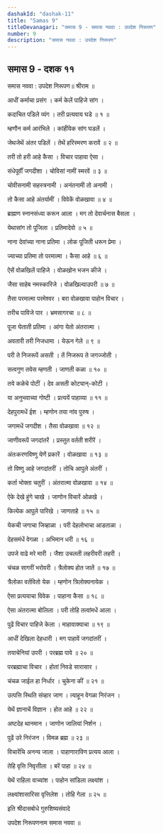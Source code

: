 ```yaml
---
dashakId: "dashak-11"
title: "Samas 9"
titleDevanagari: "समास 9 - समास नववा : उपदेश निरूपण"
number: 9
description: "समास नववा : उपदेश निरूपण"
---
```


## समास 9 - दशक ११

समास नववा : उपदेश निरूपण॥ श्रीराम ॥

आधीं कर्माचा प्रसंग । कर्म केलें पाहिजे सांग ।

कदाचित पडिले व्यंग । तरी प्रत्यवाय घडे ॥ १ ॥

म्हणौन कर्म आरंभिले । कांहींयेक सांग घडलें ।

जेथजेथें अंतर पडिलें । तेथें हरिस्मरण करावें ॥ २ ॥

तरी तो हरी आहे कैसा । विचार पाहावा ऐसा ।

संधेपूर्वीं जगदीशा । चोविसां नामीं स्मरवें ॥ ३ ॥

चोवीसनामी सहस्त्रनामी । अनंतनामी तो अनामी ।

तो कैसा आहे अंतर्यामीं । विवेकें वोळखावा ॥ ४ ॥

ब्राह्मण स्नानसंध्या करून आला । मग तो देवार्चनास बैसला ।

येथासांग तो पूजिला । प्रतिमादेवो ॥ ५ ॥

नाना देवांच्या नाना प्रतिमा । लोक पूजिती धरून प्रेमा ।

ज्याच्या प्रतिमा तो परमात्मा । कैसा आहे ॥ ६ ॥

ऐसें वोळखिलें पाहिजे । वोळखोन भजन कीजे ।

जैसा साहेब नमस्कारिजे । वोळखिल्याउपरी ॥ ७ ॥

तैसा परमात्मा परमेश्वर । बरा वोळखावा पाहोन विचार ।

तरीच पाविजे पार । भ्रमसागरचा ॥ ८ ॥

पूजा घेताती प्रतिमा । आंगा येतो अंतरात्मा ।

अवतारी तरी निजधामा । येऊन गेले ॥ ९ ॥

परी ते निजरूपें असती । तें निजरूप ते जगज्जोती ।

सत्वगुण तयेस म्हणती । जाणती कळा ॥ १० ॥

तये कळेचे पोटीं । देव असती कोट्यान्-कोटी ।

या अनुभवाच्या गोष्टी । प्रत्ययें पाहाव्या ॥ ११ ॥

देहपुरामधें ईश । म्हणोन तया नांव पुरुष ।

जगामधें जगदीश । तैसा वोळखावा ॥ १२ ॥

जाणीवरूपें जगदांतरें । प्रस्तुत वर्तती शरीरें ।

अंतःकरणविष्णु येणें प्रकारें । वोळखावा ॥ १३ ॥

तो विष्णु आहे जगदांतरीं । तोचि आपुले अंतरीं ।

कर्ता भोक्ता चतुरीं । अंतरात्मा वोळखावा ॥ १४ ॥

ऐके देखे हुंगे चाखे । जाणोन विचारें ओळखे ।

कित्येक आपुले पारिखे । जाणताहे ॥ १५ ॥

येकची जगाचा जिव्हाळा । परी देहलोभाचा आडताळा ।

देहसमंधें वेगळा । अभिमान धरी ॥ १६ ॥

उपजे वाढे मरे मारी । जैशा उचलती लहरीवरी लहरी ।

चंचळ सागरीं भरोवरी । त्रैलोक्य होत जातें ॥ १७ ॥

त्रैलोका वर्तवितो येक । म्हणोन त्रिलोक्यनायेक ।

ऐसा प्रत्ययाचा विवेक । पाहाना कैसा ॥ १८ ॥

ऐसा अंतरात्मा बोलिला । परी तोहि तत्वांमधें आला ।

पुढें विचार पाहिजे केला । माहावाक्याचा ॥ १९ ॥

आधीं देखिला देहधारी । मग पाहावें जगदांतरीं ।

तयाचेनियां उपरी । परब्रह्म पावे ॥ २० ॥

परब्रह्माचा विचार । होतां निवडे सारासार ।

चंचळ जाईल हा निर्धार । चुकेना कीं ॥ २१ ॥

उत्पत्ति स्थिति संव्हार जाण । त्याहून वेगळा निरंजन ।

येथें ज्ञानाचें विज्ञान । होत आहे ॥ २२ ॥

अष्टदेह थानमान । जाणोन जालियां निर्शन ।

पुढें उरे निरंजन । विमळ ब्रह्म ॥ २३ ॥

विचारेंचि अनन्य जाला । पाहाणाराविण प्रत्यय आला ।

तेहि वृत्ति निवृत्तीला । बरें पाहा ॥ २४ ॥

येथें राहिला वाच्यांश । पाहोन सांडिला लक्ष्यांश ।

लक्ष्यांशासारिसा वृत्तिलेश । तोहि गेला ॥ २५ ॥

इति श्रीदासबोधे गुरुशिष्यसंवादे

उपदेश निरूपणनाम समास नववा ॥